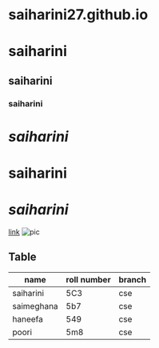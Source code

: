 # saiharini27.github.io
# saiharini
## saiharini
### saiharini
 # *saiharini*
# **saiharini** 
# ***saiharini***
[link](https://saiharini27.github.io)
![pic](https://wallpaperaccess.com/full/36357.jpg)
## Table

|name|roll number |branch|
|-----|------------|-------|
|saiharini|5C3|cse|
|saimeghana|5b7|cse|
|haneefa|549|cse|
|poori|5m8|cse|

